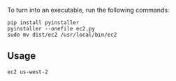 To turn into an executable, run the following commands:

```
pip install pyinstaller
pyinstaller --onefile ec2.py
sudo mv dist/ec2 /usr/local/bin/ec2
```

## Usage

```
ec2 us-west-2
```